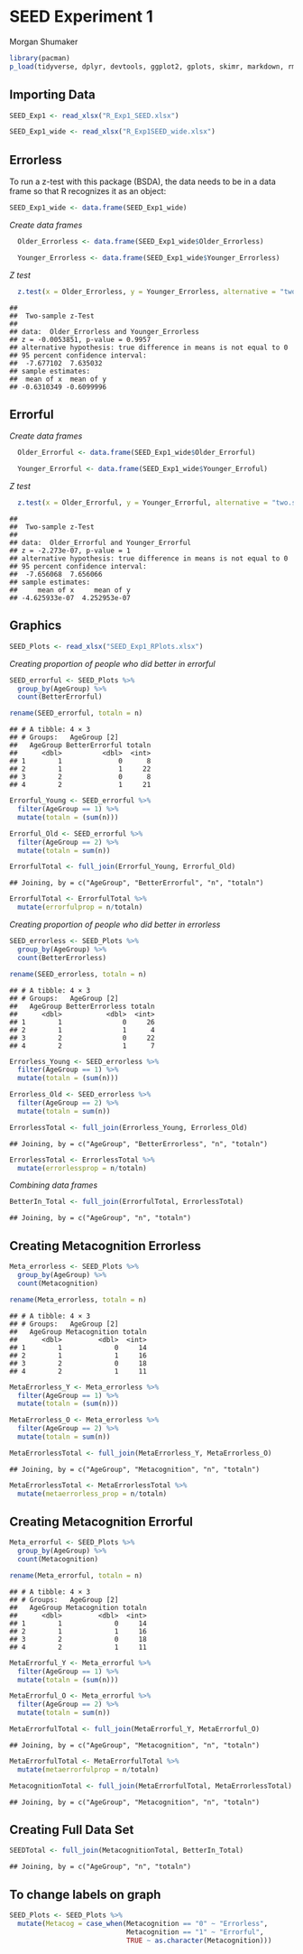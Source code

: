 SEED Experiment 1
================
Morgan Shumaker

``` r
library(pacman) 
p_load(tidyverse, dplyr, devtools, ggplot2, gplots, skimr, markdown, rmarkdown, broom, ggridges, readxl, BSDA, scales, ggthemes)
```

## Importing Data

``` r
SEED_Exp1 <- read_xlsx("R_Exp1_SEED.xlsx")
```

``` r
SEED_Exp1_wide <- read_xlsx("R_Exp1SEED_wide.xlsx")
```

## Errorless

To run a z-test with this package (BSDA), the data needs to be in a data
frame so that R recognizes it as an object:

``` r
SEED_Exp1_wide <- data.frame(SEED_Exp1_wide)
```

*Create data frames*

``` r
  Older_Errorless <- data.frame(SEED_Exp1_wide$Older_Errorless)
```

``` r
  Younger_Errorless <- data.frame(SEED_Exp1_wide$Younger_Errorless)
```

*Z test*

``` r
  z.test(x = Older_Errorless, y = Younger_Errorless, alternative = "two.sided", mu = 0, sigma.x = 15, sigma.y = 15)
```

    ## 
    ##  Two-sample z-Test
    ## 
    ## data:  Older_Errorless and Younger_Errorless
    ## z = -0.0053851, p-value = 0.9957
    ## alternative hypothesis: true difference in means is not equal to 0
    ## 95 percent confidence interval:
    ##  -7.677102  7.635032
    ## sample estimates:
    ##  mean of x  mean of y 
    ## -0.6310349 -0.6099996

## Errorful

*Create data frames*

``` r
  Older_Errorful <- data.frame(SEED_Exp1_wide$Older_Errorful)
```

``` r
  Younger_Errorful <- data.frame(SEED_Exp1_wide$Younger_Erroful)
```

*Z test*

``` r
  z.test(x = Older_Errorful, y = Younger_Errorful, alternative = "two.sided", mu = 0, sigma.x = 15, sigma.y = 15)
```

    ## 
    ##  Two-sample z-Test
    ## 
    ## data:  Older_Errorful and Younger_Errorful
    ## z = -2.273e-07, p-value = 1
    ## alternative hypothesis: true difference in means is not equal to 0
    ## 95 percent confidence interval:
    ##  -7.656068  7.656066
    ## sample estimates:
    ##     mean of x     mean of y 
    ## -4.625933e-07  4.252953e-07

## Graphics

``` r
SEED_Plots <- read_xlsx("SEED_Exp1_RPlots.xlsx")
```

*Creating proportion of people who did better in errorful*

``` r
SEED_errorful <- SEED_Plots %>%
  group_by(AgeGroup) %>%
  count(BetterErrorful)
```

``` r
rename(SEED_errorful, totaln = n)
```

    ## # A tibble: 4 × 3
    ## # Groups:   AgeGroup [2]
    ##   AgeGroup BetterErrorful totaln
    ##      <dbl>          <dbl>  <int>
    ## 1        1              0      8
    ## 2        1              1     22
    ## 3        2              0      8
    ## 4        2              1     21

``` r
Errorful_Young <- SEED_errorful %>%
  filter(AgeGroup == 1) %>%
  mutate(totaln = (sum(n))) 
```

``` r
Errorful_Old <- SEED_errorful %>%  
  filter(AgeGroup == 2) %>%
  mutate(totaln = sum(n))
```

``` r
ErrorfulTotal <- full_join(Errorful_Young, Errorful_Old)
```

    ## Joining, by = c("AgeGroup", "BetterErrorful", "n", "totaln")

``` r
ErrorfulTotal <- ErrorfulTotal %>% 
  mutate(errorfulprop = n/totaln)
```

*Creating proportion of people who did better in errorless*

``` r
SEED_errorless <- SEED_Plots %>%
  group_by(AgeGroup) %>%
  count(BetterErrorless)
```

``` r
rename(SEED_errorless, totaln = n)
```

    ## # A tibble: 4 × 3
    ## # Groups:   AgeGroup [2]
    ##   AgeGroup BetterErrorless totaln
    ##      <dbl>           <dbl>  <int>
    ## 1        1               0     26
    ## 2        1               1      4
    ## 3        2               0     22
    ## 4        2               1      7

``` r
Errorless_Young <- SEED_errorless %>%
  filter(AgeGroup == 1) %>%
  mutate(totaln = (sum(n))) 
```

``` r
Errorless_Old <- SEED_errorless %>%  
  filter(AgeGroup == 2) %>%
  mutate(totaln = sum(n))
```

``` r
ErrorlessTotal <- full_join(Errorless_Young, Errorless_Old)
```

    ## Joining, by = c("AgeGroup", "BetterErrorless", "n", "totaln")

``` r
ErrorlessTotal <- ErrorlessTotal %>% 
  mutate(errorlessprop = n/totaln)
```

*Combining data frames*

``` r
BetterIn_Total <- full_join(ErrorfulTotal, ErrorlessTotal)
```

    ## Joining, by = c("AgeGroup", "n", "totaln")

## Creating Metacognition Errorless

``` r
Meta_errorless <- SEED_Plots %>%
  group_by(AgeGroup) %>%
  count(Metacognition)
```

``` r
rename(Meta_errorless, totaln = n)
```

    ## # A tibble: 4 × 3
    ## # Groups:   AgeGroup [2]
    ##   AgeGroup Metacognition totaln
    ##      <dbl>         <dbl>  <int>
    ## 1        1             0     14
    ## 2        1             1     16
    ## 3        2             0     18
    ## 4        2             1     11

``` r
MetaErrorless_Y <- Meta_errorless %>%
  filter(AgeGroup == 1) %>%
  mutate(totaln = (sum(n))) 
```

``` r
MetaErrorless_O <- Meta_errorless %>%  
  filter(AgeGroup == 2) %>%
  mutate(totaln = sum(n))
```

``` r
MetaErrorlessTotal <- full_join(MetaErrorless_Y, MetaErrorless_O)
```

    ## Joining, by = c("AgeGroup", "Metacognition", "n", "totaln")

``` r
MetaErrorlessTotal <- MetaErrorlessTotal %>% 
  mutate(metaerrorless_prop = n/totaln)
```

## Creating Metacognition Errorful

``` r
Meta_errorful <- SEED_Plots %>%
  group_by(AgeGroup) %>%
  count(Metacognition)
```

``` r
rename(Meta_errorful, totaln = n)
```

    ## # A tibble: 4 × 3
    ## # Groups:   AgeGroup [2]
    ##   AgeGroup Metacognition totaln
    ##      <dbl>         <dbl>  <int>
    ## 1        1             0     14
    ## 2        1             1     16
    ## 3        2             0     18
    ## 4        2             1     11

``` r
MetaErrorful_Y <- Meta_errorful %>%
  filter(AgeGroup == 1) %>%
  mutate(totaln = (sum(n))) 
```

``` r
MetaErrorful_O <- Meta_errorful %>%  
  filter(AgeGroup == 2) %>%
  mutate(totaln = sum(n))
```

``` r
MetaErrorfulTotal <- full_join(MetaErrorful_Y, MetaErrorful_O)
```

    ## Joining, by = c("AgeGroup", "Metacognition", "n", "totaln")

``` r
MetaErrorfulTotal <- MetaErrorfulTotal %>% 
  mutate(metaerrorfulprop = n/totaln)
```

``` r
MetacognitionTotal <- full_join(MetaErrorfulTotal, MetaErrorlessTotal)
```

    ## Joining, by = c("AgeGroup", "Metacognition", "n", "totaln")

## Creating Full Data Set

``` r
SEEDTotal <- full_join(MetacognitionTotal, BetterIn_Total)
```

    ## Joining, by = c("AgeGroup", "n", "totaln")

## To change labels on graph

``` r
SEED_Plots <- SEED_Plots %>%
  mutate(Metacog = case_when(Metacognition == "0" ~ "Errorless",
                             Metacognition == "1" ~ "Errorful",
                             TRUE ~ as.character(Metacognition)))
```

